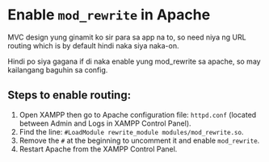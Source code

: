 # Enable `mod_rewrite` in Apache

MVC design yung ginamit ko sir para sa app na to, so need niya ng URL routing which is by default hindi naka siya naka-on. 

Hindi po siya gagana if di naka enable yung mod_rewrite sa apache, so may kailangang baguhin sa config.

## Steps to enable routing:

1. Open XAMPP then go to Apache configuration file: `httpd.conf` (located between Admin and Logs in XAMPP Control Panel).
2. Find the line: `#LoadModule rewrite_module modules/mod_rewrite.so`.
3. Remove the `#` at the beginning to uncomment it and enable `mod_rewrite`.
4. Restart Apache from the XAMPP Control Panel.
